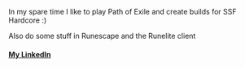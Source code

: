 In my spare time I like to play Path of Exile and create builds for SSF Hardcore :)

Also do some stuff in Runescape and the Runelite client

#### [My LinkedIn](https://www.linkedin.com/in/donnie-walsh-947b2a224/)





